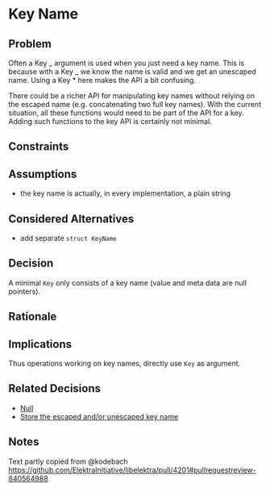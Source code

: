 # Key Name

## Problem

Often a Key _ argument is used when you just need a key name.
This is because with a Key _ we know the name is valid and we get an unescaped name.
Using a Key \* here makes the API a bit confusing.

There could be a richer API for manipulating key names without relying on the escaped name (e.g. concatenating two full key names).
With the current situation, all these functions would need to be part of the API for a key. Adding such functions to the key API is certainly not minimal.

## Constraints

## Assumptions

- the key name is actually, in every implementation, a plain string

## Considered Alternatives

- add separate `struct KeyName`

## Decision

A minimal `Key` only consists of a key name (value and meta data are null pointers).

## Rationale

## Implications

Thus operations working on key names, directly use `Key` as argument.

## Related Decisions

- [Null](null.md)
- [Store the escaped and/or unescaped key name](store_name.md)

## Notes

Text partly copied from @kodebach https://github.com/ElektraInitiative/libelektra/pull/4201#pullrequestreview-840564988
